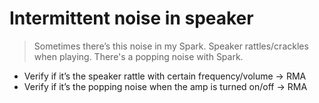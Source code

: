 # Intermittent noise in speaker
> Sometimes there’s this noise in my Spark.
> Speaker rattles/crackles when playing.
> There's a popping noise with Spark.

- Verify if it’s the speaker rattle with certain frequency/volume -> RMA
- Verify if it’s the popping noise when the amp is turned on/off -> RMA
